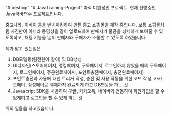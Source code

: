 "# beshop" 
"# JavaTraining-Project" 
아직 미완성인 프로젝트.
현재 진행중인 Java국비연수 프로젝트입니다. 

중고나라, 이베이 등을 벤치마킹하여 만든 중고 쇼핑몰을 제작 중입니다. 
보통 쇼핑몰처럼 사진만이 아니라 동영상을 같이 업로드하여 판매자가 물품을 상세하게
보여줄 수 있도록하고, 채팅 기능을 넣어 판매자와 구매자가 소통할 수 있도록 하였습니다. 

제가 맡고 있는일은 
1. DB모델링(팀전원이 같이) 및 DB생성 
2. UI디자인(스토어페이지, 랭킹페이지, 구독페이지, 로그인하지 않았을 때의 구독페이지, 로그인페이지,  주문완료페이지, 포인트충전페이지, 충전완료페이지)
3. 포인트충전과 사용에 대한 트리거 작성, 충전 및 사용 작동을 위한 코드 작성,  카카오페이, 삼성페이로 결제까지 완료되게 하고 DB연동을 하는 것 
4. Javascript SDK를 사용하여 구글, 카카오톡, 네이버와 연동하여 회원가입을 할 수 있게하고 로그인을 할 수 있게 하는 것

위의 일들을 하고있습니다. 
